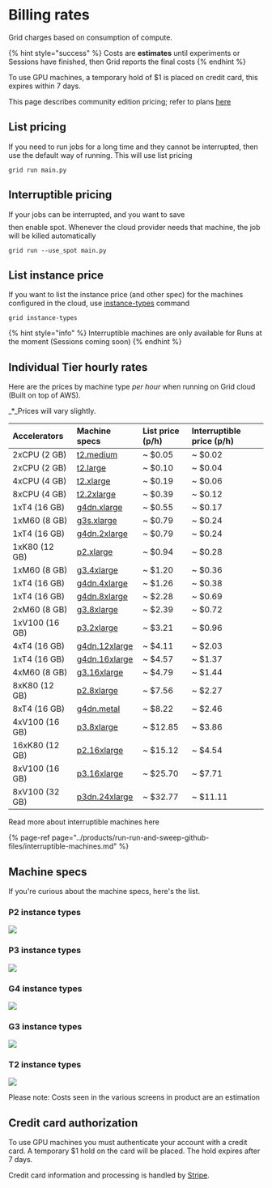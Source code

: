 # Billing rates

Grid charges based on consumption of compute.

{% hint style="success" %}
Costs are **estimates** until experiments or Sessions have finished, then Grid reports the final costs
{% endhint %}

To use GPU machines, a temporary hold of $1 is placed on credit card, this expires within 7 days.

This page describes community edition pricing; refer to plans [here](https://www.grid.ai/pricing/)

## List pricing

If you need to run jobs for a long time and they cannot be interrupted, then use the default way of running. This will use list pricing

```text
grid run main.py
```

## Interruptible pricing

If your jobs can be interrupted, and you want to save $$$$ then enable spot. Whenever the cloud provider needs that machine, the job will be killed automatically

```text
grid run --use_spot main.py
```

## List instance price
If you want to list the instance price (and other spec) for the machines configured in the cloud, use [instance-types](../products/global-cli-configs/cli-api/grid-instance-types.md) command

```text
grid instance-types
```

{% hint style="info" %}
Interruptible machines are only available for Runs at the moment \(Sessions coming soon\)
{% endhint %}

## Individual Tier hourly rates

Here are the prices by machine type _per hour_ when running on Grid cloud \(Built on top of AWS\).

\_\*\_Prices will vary slightly.

| Accelerators | Machine specs | List  price \(p/h\) | Interruptible  price \(p/h\) |
| :--- | :--- | :--- | :--- |
| 2xCPU \(2 GB\) | [t2.medium](https://aws.amazon.com/blogs/aws/new-t2-xlarge-and-t2-2xlarge-instances/) | ~ $0.05 | ~ $0.02 |
| 2xCPU \(2 GB\) | [t2.large](https://aws.amazon.com/blogs/aws/new-t2-xlarge-and-t2-2xlarge-instances/) | ~ $0.10 | ~ $0.04 |
| 4xCPU \(4 GB\) | [t2.xlarge](https://aws.amazon.com/blogs/aws/new-t2-xlarge-and-t2-2xlarge-instances/) | ~ $0.19 | ~ $0.06 |
| 8xCPU \(4 GB\) | [t2.2xlarge](https://aws.amazon.com/blogs/aws/new-t2-xlarge-and-t2-2xlarge-instances/) | ~ $0.39 | ~ $0.12 |
| 1xT4 \(16 GB\) | [g4dn.xlarge](https://aws.amazon.com/ec2/instance-types/g4/) | ~ $0.55 | ~ $0.17 |
| 1xM60 \(8 GB\) | [g3s.xlarge](https://aws.amazon.com/ec2/instance-types/g3/) | ~ $0.79 | ~ $0.24 |
| 1xT4 \(16 GB\) | [g4dn.2xlarge](https://aws.amazon.com/ec2/instance-types/g4/) | ~ $0.79 | ~ $0.24 |
| 1xK80 \(12 GB\) | [p2.xlarge](https://aws.amazon.com/ec2/instance-types/p2/) | ~ $0.94 | ~ $0.28 |
| 1xM60 \(8 GB\) | [g3.4xlarge](https://aws.amazon.com/ec2/instance-types/g3/) | ~ $1.20 | ~ $0.36 |
| 1xT4 \(16 GB\) | [g4dn.4xlarge](https://aws.amazon.com/ec2/instance-types/g4/) | ~ $1.26 | ~ $0.38 |
| 1xT4 \(16 GB\) | [g4dn.8xlarge](https://aws.amazon.com/ec2/instance-types/g4/) | ~ $2.28 | ~ $0.69 |
| 2xM60 \(8 GB\) | [g3.8xlarge](https://aws.amazon.com/ec2/instance-types/g3/) | ~ $2.39 | ~ $0.72 |
| 1xV100 \(16 GB\) | [p3.2xlarge](https://aws.amazon.com/ec2/instance-types/p3/) | ~ $3.21 | ~ $0.96 |
| 4xT4 \(16 GB\) | [g4dn.12xlarge](https://aws.amazon.com/ec2/instance-types/g4/) | ~ $4.11 | ~ $2.03 |
| 1xT4 \(16 GB\) | [g4dn.16xlarge](https://aws.amazon.com/ec2/instance-types/g4/) | ~ $4.57 | ~ $1.37 |
| 4xM60 \(8 GB\) | [g3.16xlarge](https://aws.amazon.com/ec2/instance-types/g3/) | ~ $4.79 | ~ $1.44 |
| 8xK80 \(12 GB\) | [p2.8xlarge](https://aws.amazon.com/ec2/instance-types/p2/) | ~ $7.56 | ~ $2.27 |
| 8xT4 \(16 GB\) | [g4dn.metal](https://aws.amazon.com/ec2/instance-types/g4/) | ~ $8.22 | ~ $2.46 |
| 4xV100 \(16 GB\) | [p3.8xlarge](https://aws.amazon.com/ec2/instance-types/p3/) | ~ $12.85 | ~ $3.86 |
| 16xK80 \(12 GB\) | [p2.16xlarge](https://aws.amazon.com/ec2/instance-types/p2/) | ~ $15.12 | ~ $4.54 |
| 8xV100 \(16 GB\) | [p3.16xlarge](https://aws.amazon.com/ec2/instance-types/p3/) | ~ $25.70 | ~ $7.71 |
| 8xV100 \(32 GB\) | [p3dn.24xlarge](https://aws.amazon.com/ec2/instance-types/p3/) | ~ $32.77 | ~ $11.11 |

Read more about interruptible machines here

{% page-ref page="../products/run-run-and-sweep-github-files/interruptible-machines.md" %}

## Machine specs

If you're curious about the machine specs, here's the list.

### P2 instance types

![](../.gitbook/assets/image%20%2866%29.png)

### P3 instance types

![](../.gitbook/assets/image%20%2854%29.png)

### G4 instance types

![](../.gitbook/assets/image%20%2865%29.png)

### G3 instance types

![](../.gitbook/assets/image%20%2837%29.png)

### T2 instance types

![](../.gitbook/assets/image%20%28139%29.png)

Please note: Costs seen in the various screens in product are an estimation

## **Credit card authorization**

To use GPU machines you must authenticate your account with a credit card. A temporary $1 hold on the card will be placed. The hold expires after 7 days.

Credit card information and processing is handled by [Stripe](https://stripe.com/).

